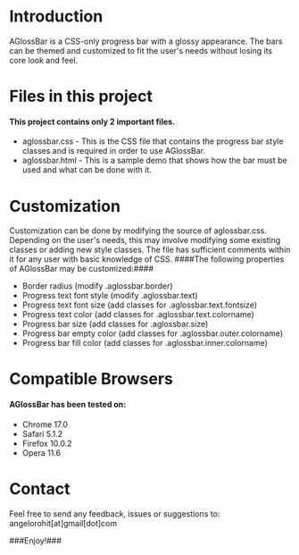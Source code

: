 # Introduction #
AGlossBar is a CSS-only progress bar with a glossy appearance. The bars can be themed and customized to fit the user's needs without losing its core look and feel.

# Files in this project #
#### This project contains only 2 important files. ####
* aglossbar.css - This is the CSS file that contains the progress bar style classes and is required in order to use AGlossBar.
* aglossbar.html - This is a sample demo that shows how the bar must be used and what can be done with it.

# Customization #
Customization can be done by modifying the source of aglossbar.css. 
Depending on the user's needs, this may involve modifying some existing classes or adding new style classes. The file has sufficient comments within it for any user with basic knowledge of CSS. 
####The following properties of AGlossBar may be customized:####
* Border radius (modify .aglossbar.border)
* Progress text font style (modify .aglossbar.text)
* Progress text font size (add classes for .aglossbar.text.fontsize)
* Progress text color (add classes for .aglossbar.text.colorname)
* Progress bar size (add classes for .aglossbar.size)
* Progress bar empty color (add classes for .aglossbar.outer.colorname)
* Progress bar fill color (add classes for .aglossbar.inner.colorname)

# Compatible Browsers #
#### AGlossBar has been tested on: ####
* Chrome 17.0
* Safari 5.1.2
* Firefox 10.0.2
* Opera 11.6

# Contact #
Feel free to send any feedback, issues or suggestions to:
angelorohit[at]gmail[dot]com

###Enjoy!###